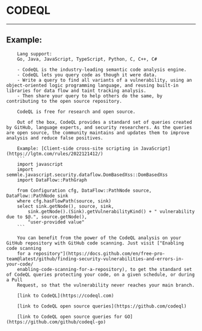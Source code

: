 # CODEQL
-------

## Example:

        Lang support:
        Go, Java, JavaScript, TypeScript, Python, C, C++, C#

        - CodeQL is the industry-leading semantic code analysis engine.
        - CodeQL lets you query code as though it were data.
        - Write a query to find all variants of a vulnerability, using an object-oriented logic programming language, and reusing built-in libraries for data flow and taint tracking analysis. 
        - Then share your query to help others do the same, by contributing to the open source repository.

        CodeQL is free for research and open source.

        Out of the box, CodeQL provides a standard set of queries created by GitHub, language experts, and security researchers. As the queries are open source, the community maintains and updates them to improve analysis and reduce false positives.

        Example: [Client-side cross-site scripting in JavaScript](https://lgtm.com/rules/2022121412/)
        ```
        import javascript
        import semmle.javascript.security.dataflow.DomBasedXss::DomBasedXss
        import DataFlow::PathGraph

        from Configuration cfg, DataFlow::PathNode source, DataFlow::PathNode sink
        where cfg.hasFlowPath(source, sink)
        select sink.getNode(), source, sink,
            sink.getNode().(Sink).getVulnerabilityKind() + " vulnerability due to $@.", source.getNode(),
            "user-provided value"
        ```

        You can benefit from the power of the CodeQL analysis on your GitHub repository with GitHub code scanning. Just visit ["Enabling code scanning 
        for a repository"](https://docs.github.com/en/free-pro-team@latest/github/finding-security-vulnerabilities-and-errors-in-your-code/
        enabling-code-scanning-for-a-repository), to get the standard set of CodeQL queries protecting your code, on a given schedule, or during a Pull 
        Request, so that the vulnerability never reaches your main branch. 

        [link to CodeQL](https://codeql.com)

        [link to CodeQL open source queries](https://github.com/codeql)

        [link to CodeQL open source queries for GO](https://github.com/github/codeql-go)
